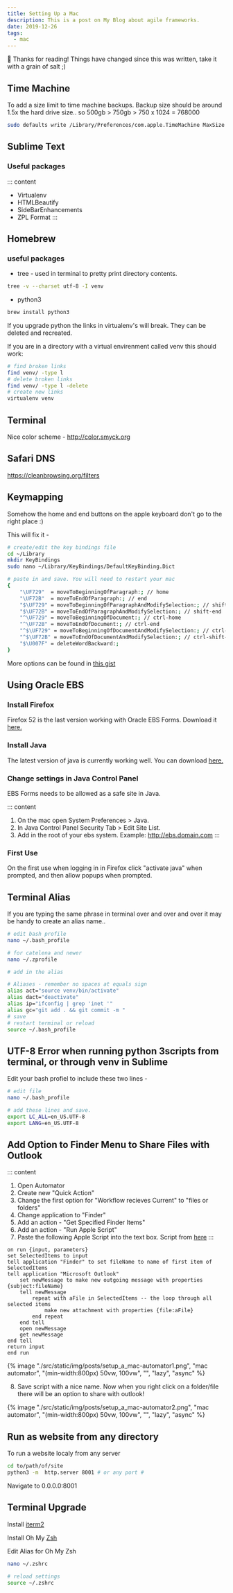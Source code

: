 ```yaml
---
title: Setting Up a Mac
description: This is a post on My Blog about agile frameworks.
date: 2019-12-26
tags:
  - mac
---
```


<div class="notification">
 👋 Thanks for reading! Things have changed since this was written, take it with a grain of salt ;)
</div>

## Time Machine

To add a size limit to time machine backups. Backup size should be around 1.5x the hard drive size.. so 500gb > 750gb > 750 x 1024 = 768000

```bash
sudo defaults write /Library/Preferences/com.apple.TimeMachine MaxSize 102400
```

## Sublime Text

### Useful packages

::: content

- Virtualenv
- HTMLBeautify
- SideBarEnhancements
- ZPL Format
  :::

## Homebrew

### useful packages

- tree - used in terminal to pretty print directory contents.

```bash
tree -v --charset utf-8 -I venv
```

- python3

```bash
brew install python3
```

If you upgrade python the links in virtualenv's will break. They can be deleted and recreated.

If you are in a directory with a virtual envirenment called venv this should work:

```bash
# find broken links
find venv/ -type l
# delete broken links
find venv/ -type l -delete
# create new links
virtualenv venv
```

## Terminal

Nice color scheme - http://color.smyck.org

## Safari DNS

https://cleanbrowsing.org/filters

## Keymapping

Somehow the home and end buttons on the apple keyboard don't go to the right place :)

This will fix it -

```bash
# create/edit the key bindings file
cd ~/Library
mkdir KeyBindings
sudo nano ~/Library/KeyBindings/DefaultKeyBinding.Dict

# paste in and save. You will need to restart your mac
{
    "\UF729"  = moveToBeginningOfParagraph:; // home
    "\UF72B"  = moveToEndOfParagraph:; // end
    "$\UF729" = moveToBeginningOfParagraphAndModifySelection:; // shift-home
    "$\UF72B" = moveToEndOfParagraphAndModifySelection:; // shift-end
    "^\UF729" = moveToBeginningOfDocument:; // ctrl-home
    "^\UF72B" = moveToEndOfDocument:; // ctrl-end
    "^$\UF729" = moveToBeginningOfDocumentAndModifySelection:; // ctrl-shift-home
    "^$\UF72B" = moveToEndOfDocumentAndModifySelection:; // ctrl-shift-end
    "$\U007F" = deleteWordBackward:;
}
```

More options can be found in [this gist](https://gist.github.com/christopherpickering/d646f1ba175336852e6c0d96bf243c21)

## Using Oracle EBS

### Install Firefox

Firefox 52 is the last version working with Oracle EBS Forms. Download it [here.](https://ftp.mozilla.org/pub/firefox/releases/52.9.0esr/)

### Install Java

The latest version of java is currently working well. You can download [here.](https://java.com/en/download/mac_download.jsp)

### Change settings in Java Control Panel

EBS Forms needs to be allowed as a safe site in Java.

::: content

1. On the mac open System Preferences > Java.
2. In Java Control Panel Security Tab > Edit Site List.
3. Add in the root of your ebs system. Example: http://ebs.domain.com
   :::

### First Use

On the first use when logging in in Firefox click "activate java" when prompted, and then allow popups when prompted.

## Terminal Alias

If you are typing the same phrase in terminal over and over and over it may be handy to create an alias name..

```bash
# edit bash profile
nano ~/.bash_profile

# for catelena and newer
nano ~/.zprofile

# add in the alias

# Aliases - remember no spaces at equals sign
alias act="source venv/bin/activate"
alias dact="deactivate"
alias ip="ifconfig | grep 'inet '"
alias gc="git add . && git commit -m "
# save
# restart terminal or reload
source ~/.bash_profile
```

## UTF-8 Error when running python 3scripts from terminal, or through venv in Sublime

Edit your bash profiel to include these two lines -

```bash
# edit file
nano ~/.bash_profile

# add these lines and save.
export LC_ALL=en_US.UTF-8
export LANG=en_US.UTF-8
```

## Add Option to Finder Menu to Share Files with Outlook

::: content

1. Open Automator
2. Create new "Quick Action"
3. Change the first option for "Workflow recieves Current" to "files or folders"
4. Change application to "Finder"
5. Add an action - "Get Specified Finder Items"
6. Add an action - "Run Apple Script"
7. Paste the following Apple Script into the text box. Script from [here](https://answers.microsoft.com/en-us/mac/forum/macoffice2011-macstart/moving-the-automator-folder-doesnt-allow-1424-to/983a1074-34ee-40d6-b8ae-7f4d2ff45718)
   :::

```applescript
on run {input, parameters}
set SelectedItems to input
tell application "Finder" to set fileName to name of first item of SelectedItems
tell application "Microsoft Outlook"
    set newMessage to make new outgoing message with properties {subject:fileName}
    tell newMessage
        repeat with aFile in SelectedItems -- the loop through all selected items
            make new attachment with properties {file:aFile}
        end repeat
    end tell
    open newMessage
    get newMessage
end tell
return input
end run
```

{% image "./src/static/img/posts/setup_a_mac-automator1.png", "mac automator", "(min-width:800px) 50vw, 100vw", "", "lazy", "async" %}

8. Save script with a nice name. Now when you right click on a folder/file there will be an option to share with outlook!

{% image "./src/static/img/posts/setup_a_mac-automator2.png", "mac automator", "(min-width:800px) 50vw, 100vw", "", "lazy", "async" %}

## Run as website from any directory

To run a website localy from any server

```bash
cd to/path/of/site
python3 -m  http.server 8001 # or any port #
```

Navigate to 0.0.0.0:8001

## Terminal Upgrade

Install [iterm2](https://www.iterm2.com)

Install Oh My [Zsh](https://github.com/robbyrussell/oh-my-zsh)

Edit Alias for Oh My Zsh

```bash
nano ~/.zshrc

# reload settings
source ~/.zshrc
```
